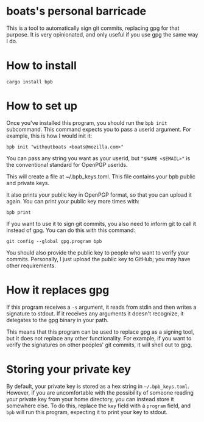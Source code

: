 # boats's personal barricade

This is a tool to automatically sign git commits, replacing gpg for that
purpose. It is very opinionated, and only useful if you use gpg the same way I
do.

# How to install

```
cargo install bpb
```

# How to set up

Once you've installed this program, you should run the `bpb init` subcommand.
This command expects you to pass a userid argument. For example, this is how I
would init it:

```
bpb init "withoutboats <boats@mozilla.com>"
```

You can pass any string you want as your userid, but `"$NAME <$EMAIL>"` is the
conventional standard for OpenPGP userids.

This will create a file at ~/.bpb_keys.toml. This file contains your bpb public
and private keys.

It also prints your public key in OpenPGP format, so that you can upload it
again. You can print your public key more times with:

```
bpb print
```

If you want to use it to sign git commits, you also need to inform git to call
it instead of gpg. You can do this with this command:

```
git config --global gpg.program bpb
```

You should also provide the public key to people who want to verify your
commits. Personally, I just upload the public key to GitHub; you may have other
requirements.

# How it replaces gpg

If this program receives a `-s` argument, it reads from stdin and then writes a
signature to stdout. If it receives any arguments it doesn't recognize, it
delegates to the gpg binary in your path.

This means that this program can be used to replace gpg as a signing tool, but
it does not replace any other functionality. For example, if you want to verify
the signatures on other peoples' git commits, it will shell out to gpg.

# Storing your private key

By default, your private key is stored as a hex string in `~/.bpb_keys.toml`.
However, if you are uncomfortable with the possibility of someone reading your
private key from your home directory, you can instead store it somewhere else.
To do this, replace the `key` field with a `program` field, and `bpb` will run
this program, expecting it to print your key to stdout.
